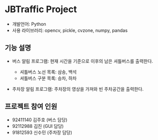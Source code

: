 # JBTraffic Project

- 개발언어: Python
- 사용 라이브러리: opencv, pickle, cvzone, numpy, pandas

## 기능 설명

- 버스 알림 프로그램: 현재 시간을 기준으로 이후의 남은 셔틀버스를 출력한다.

  - 셔틀버스 노선 목록: 삼송, 백석
  - 셔틀버스 구분 목록: 승차, 하차

- 주차장 알림 프로그램: 주차장의 영상을 가져와 빈 주차공간을 출력한다.

## 프로젝트 참여 인원

- 92411140 김주호 (버스 담당)
- 92112988 김진 (GUI 담당)
- 91812593 신수민 (주차장 담당)
